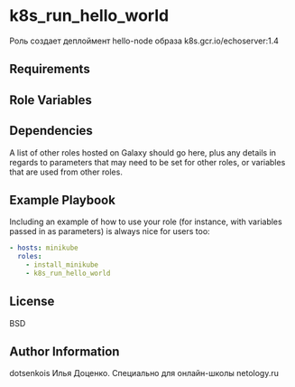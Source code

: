 k8s_run_hello_world
=========

Роль создает деплоймент hello-node образа k8s.gcr.io/echoserver:1.4

Requirements
------------



Role Variables
--------------


Dependencies
------------

A list of other roles hosted on Galaxy should go here, plus any details in regards to parameters that may need to be set for other roles, or variables that are used from other roles.

Example Playbook
----------------

Including an example of how to use your role (for instance, with variables passed in as parameters) is always nice for users too:

```yaml
- hosts: minikube
  roles:
    - install_minikube
    - k8s_run_hello_world
```

License
-------

BSD

Author Information
------------------
dotsenkois
Илья Доценко.
Специально для онлайн-школы netology.ru
